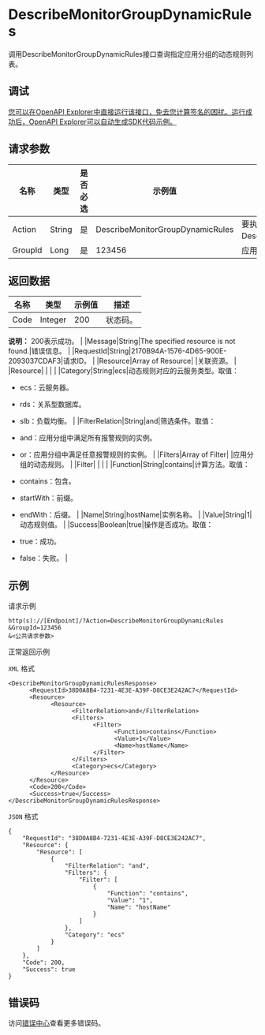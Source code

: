 # DescribeMonitorGroupDynamicRules

调用DescribeMonitorGroupDynamicRules接口查询指定应用分组的动态规则列表。

## 调试

[您可以在OpenAPI Explorer中直接运行该接口，免去您计算签名的困扰。运行成功后，OpenAPI Explorer可以自动生成SDK代码示例。](https://api.aliyun.com/#product=Cms&api=DescribeMonitorGroupDynamicRules&type=RPC&version=2019-01-01)

## 请求参数

|名称|类型|是否必选|示例值|描述|
|--|--|----|---|--|
|Action|String|是|DescribeMonitorGroupDynamicRules|要执行的操作，取值：DescribeMonitorGroupDynamicRules。 |
|GroupId|Long|是|123456|应用分组ID。 |

## 返回数据

|名称|类型|示例值|描述|
|--|--|---|--|
|Code|Integer|200|状态码。

 **说明：** 200表示成功。 |
|Message|String|The specified resource is not found.|错误信息。 |
|RequestId|String|2170B94A-1576-4D65-900E-2093037CDAF3|请求ID。 |
|Resource|Array of Resource| |关联资源。 |
|Resource| | | |
|Category|String|ecs|动态规则对应的云服务类型。取值：

 -   ecs：云服务器。
-   rds：关系型数据库。
-   slb：负载均衡。 |
|FilterRelation|String|and|筛选条件。取值：

 -   and：应用分组中满足所有报警规则的实例。
-   or：应用分组中满足任意报警规则的实例。 |
|Filters|Array of Filter| |应用分组的动态规则。 |
|Filter| | | |
|Function|String|contains|计算方法。取值：

 -   contains：包含。
-   startWith：前缀。
-   endWith：后缀。 |
|Name|String|hostName|实例名称。 |
|Value|String|1|动态规则值。 |
|Success|Boolean|true|操作是否成功。取值：

 -   true：成功。
-   false：失败。 |

## 示例

请求示例

```
http(s)://[Endpoint]/?Action=DescribeMonitorGroupDynamicRules
&GroupId=123456
&<公共请求参数>
```

正常返回示例

`XML` 格式

```
<DescribeMonitorGroupDynamicRulesResponse>
	  <RequestId>38D0A8B4-7231-4E3E-A39F-D8CE3E242AC7</RequestId>
	  <Resource>
		    <Resource>
			      <FilterRelation>and</FilterRelation>
			      <Filters>
				        <Filter>
					          <Function>contains</Function>
					          <Value>1</Value>
					          <Name>hostName</Name>
				        </Filter>
			      </Filters>
			      <Category>ecs</Category>
		    </Resource>
	  </Resource>
	  <Code>200</Code>
	  <Success>true</Success>
</DescribeMonitorGroupDynamicRulesResponse>
```

`JSON` 格式

```
{
	"RequestId": "38D0A8B4-7231-4E3E-A39F-D8CE3E242AC7",
	"Resource": {
		"Resource": [
			{
				"FilterRelation": "and",
				"Filters": {
					"Filter": [
						{
							"Function": "contains",
							"Value": "1",
							"Name": "hostName"
						}
					]
				},
				"Category": "ecs"
			}
		]
	},
	"Code": 200,
	"Success": true
}
```

## 错误码

访问[错误中心](https://error-center.alibabacloud.com/status/product/Cms)查看更多错误码。


